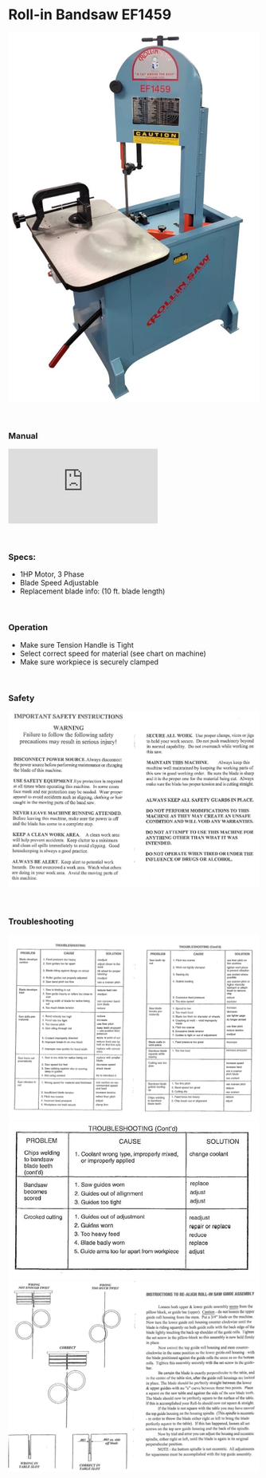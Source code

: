 # Roll-in Bandsaw EF1459

![alt text](https://github.com/drewhamiltonasdf/machine-shop-2020/blob/main/images/equipment-images/Roll-in_Saw.JPG?raw=true) 

&nbsp;
&nbsp;
### Manual

![Roll-in EF1459 Bandsaw Manual](https://github.com/drewhamiltonasdf/machine-shop-2020/blob/main/_equipment-docs/_roll-in-EF1459/_manuals-info-etc/2013-EF1459-Manual.pdf?raw=true)  

&nbsp;
&nbsp;

### Specs:

  - 1HP Motor, 3 Phase
  - Blade Speed Adjustable
  - Replacement blade info: (10 ft. blade length)

&nbsp;
&nbsp;
  
### Operation

  - Make sure Tension Handle is Tight
  - Select correct speed for material (see chart on machine)
  - Make sure workpiece is securely clamped

&nbsp;
&nbsp;

### Safety

![Roll-in EF1459 Bandsaw Manual](https://github.com/drewhamiltonasdf/machine-shop-2020/blob/main/_equipment-docs/_roll-in-EF1459/images/safety.JPG?raw=true)  

&nbsp;
&nbsp;

### Troubleshooting

![Roll-in EF1459 Bandsaw Manual](https://github.com/drewhamiltonasdf/machine-shop-2020/blob/main/_equipment-docs/_roll-in-EF1459/images/troubleshooting-01.JPG?raw=true)  
![Roll-in EF1459 Bandsaw Manual](https://github.com/drewhamiltonasdf/machine-shop-2020/blob/main/_equipment-docs/_roll-in-EF1459/images/troubleshooting-02.JPG?raw=true)  
![Roll-in EF1459 Bandsaw Manual](https://github.com/drewhamiltonasdf/machine-shop-2020/blob/main/_equipment-docs/_roll-in-EF1459/images/blade-guide-alignment.JPG?raw=true)  

&nbsp;
&nbsp;
